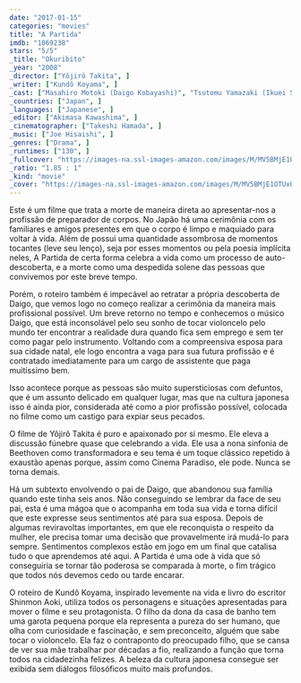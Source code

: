 ```yaml
---
date: "2017-01-15"
categories: "movies"
title: "A Partida"
imdb: "1069238"
stars: "5/5"
_title: "Okuribito"
_year: "2008"
_director: ["Yôjirô Takita", ]
_writer: ["Kundô Koyama", ]
_cast: ["Masahiro Motoki (Daigo Kobayashi)", "Tsutomu Yamazaki (Ikuei Sasaki)", "Ryôko Hirosue (Mika Kobayashi)", "Kazuko Yoshiyuki (Tsuyako Yamashita)", "Kimiko Yo (Yuriko Uemura)", "Takashi Sasano (Shokichi Hirata)", "Tetta Sugimoto (Yamashita)", "Tôru Minegishi (Yoshiki Kobayashi)", "Tatsuo Yamada (Togashi)", ]
_countries: ["Japan", ]
_languages: ["Japanese", ]
_editor: ["Akimasa Kawashima", ]
_cinematographer: ["Takeshi Hamada", ]
_music: ["Joe Hisaishi", ]
_genres: ["Drama", ]
_runtimes: ["130", ]
_fullcover: "https://images-na.ssl-images-amazon.com/images/M/MV5BMjE1OTUxOTA1Nl5BMl5BanBnXkFtZTcwNDc4ODQzMg@@.jpg"
_ratio: "1.85 : 1"
_kind: "movie"
_cover: "https://images-na.ssl-images-amazon.com/images/M/MV5BMjE1OTUxOTA1Nl5BMl5BanBnXkFtZTcwNDc4ODQzMg@@._V1._SX93_SY140_.jpg"
---
```

Este é um filme que trata a morte de maneira direta ao apresentar-nos a profissão de preparador de corpos. No Japão há uma cerimônia com os familiares e amigos presentes em que o corpo é limpo e maquiado para voltar à vida. Além de possui uma quantidade assombrosa de momentos tocantes (leve seu lenço), seja por esses momentos ou pela poesia implícita neles, A Partida de certa forma celebra a vida como um processo de auto-descoberta, e a morte como uma despedida solene das pessoas que convivemos por este breve tempo.

Porém, o roteiro também é impecável ao retratar a própria descoberta de Daigo, que vemos logo no começo realizar a cerimônia da maneira mais profissional possível. Um breve retorno no tempo e conhecemos o músico Daigo, que está inconsolável pelo seu sonho de tocar violoncelo pelo mundo ter encontrar a realidade dura quando fica sem emprego e sem ter como pagar pelo instrumento. Voltando com a compreensiva esposa para sua cidade natal, ele logo encontra a vaga para sua futura profissão e é contratado imediatamente para um cargo de assistente que paga muitíssimo bem.

Isso acontece porque as pessoas são muito supersticiosas com defuntos, que é um assunto delicado em qualquer lugar, mas que na cultura japonesa isso é ainda pior, considerada até como a pior profissão possível, colocada no filme como um castigo para expiar seus pecados.

O filme de Yôjirô Takita é puro e apaixonado por si mesmo. Ele eleva a discussão fúnebre quase que celebrando a vida. Ele usa a nona sinfonia de Beethoven como transformadora e seu tema é um toque clássico repetido à exaustão apenas porque, assim como Cinema Paradiso, ele pode. Nunca se torna demais.

Há um subtexto envolvendo o pai de Daigo, que abandonou sua família quando este tinha seis anos. Não conseguindo se lembrar da face de seu pai, esta é uma mágoa que o acompanha em toda sua vida e torna difícil que este expresse seus sentimentos até para sua esposa. Depois de algumas reviravoltas importantes, em que ele reconquista o respeito da mulher, ele precisa tomar uma decisão que provavelmente irá mudá-lo para sempre. Sentimentos complexos estão em jogo em um final que catalisa tudo o que aprendemos até aqui. A Partida é uma ode à vida que só conseguiria se tornar tão poderosa se comparada à morte, o fim trágico que todos nós devemos cedo ou tarde encarar.

O roteiro de Kundô Koyama, inspirado levemente na vida e livro do escritor Shinmon Aoki, utiliza todos os personagens e situações apresentadas para mover o filme e seu protagonista. O filho da dona da casa de banho tem uma garota pequena porque ela representa a pureza do ser humano, que olha com curiosidade e fascinação, e sem preconceito, alguém que sabe tocar o violoncelo. Ela faz o contraponto do preocupado filho, que se cansa de ver sua mãe trabalhar por décadas a fio, realizando a função que torna todos na cidadezinha felizes. A beleza da cultura japonesa consegue ser exibida sem diálogos filosóficos muito mais profundos.
